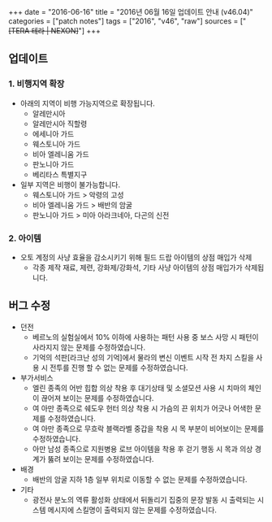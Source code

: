 +++
date = "2016-06-16"
title = "2016년 06월 16일 업데이트 안내 (v46.04)"
categories = ["patch notes"]
tags = ["2016", "v46", "raw"]
sources = ["~~[TERA 테라 | NEXON]~~"]
+++

## 업데이트

### **1.** 비행지역 확장
- 아래의 지역이 비행 가능지역으로 확장됩니다.
  - 알레만시아
  - 알레만시아 직할령
  - 에세니아 가드
  - 웨스토니아 가드
  - 비아 엘레니움 가드
  - 판노니아 가드
  - 베리타스 특별지구
- 일부 지역은 비행이 불가능합니다.
  - 웨스토니아 가드 > 악령의 고성
  - 비아 엘레니움 가드 > 배반의 암굴
  - 판노니아 가드 > 미아 아라크네아, 다곤의 신전

### **2.** 아이템
- 오토 계정의 사냥 효율을 감소시키기 위해 필드 드랍 아이템의 상점 매입가 삭제 
  - 각종 제작 재료, 제련, 강화제/강화석, 기타 사냥 아이템의 상점 매입가가 삭제됩니다.

## 버그 수정

- 던전
  - 베르노의 실험실에서 10% 이하에 사용하는 패턴 사용 중 보스 사망 시 패턴이 사라지지 않는 문제를 수정하였습니다.
  - 기억의 석판[라크난 성의 기억]에서 물라의 변신 이벤트 시작 전 차지 스킬을 사용 시 전투를 진행 할 수 없는 문제를 수정하였습니다.
- 부가서비스
  - 엘린 종족의 어반 힙합 의상 착용 후 대기상태 및 소셜모션 사용 시 치마의 체인이 끊어져 보이는 문제를 수정하였습니다.
  - 여 아만 종족으로 쉐도우 헌터 의상 착용 시 가슴의 끈 위치가 어긋나 어색한 문제를 수정하였습니다.
  - 여 아만 종족으로 무흐락 블랙라벨 중갑을 착용 시 목 부분이 비어보이는 문제를 수정하였습니다.
  - 아만 남성 종족으로 지원병용 로브 아이템을 착용 후 걷기 행동 시 목과 의상 경계가 뚫려 보이는 문제를 수정하였습니다.
- 배경
  - 배반의 암굴 지하 1층 일부 위치로 이동할 수 없는 문제를 수정하였습니다.
- 기타
  - 광전사 분노의 역류 활성화 상태에서 뒤돌리기 집중의 문장 발동 시 출력되는 시스템 메시지에 스킬명이 출력되지 않는 문제를 수정하였습니다.
